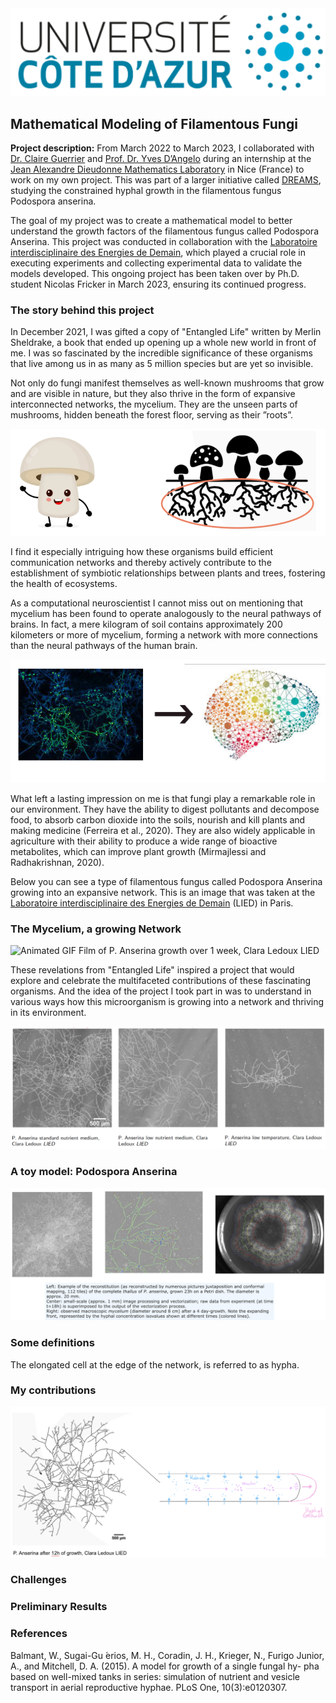 <img src="../images/uca.jpg?raw=true"/>

## Mathematical Modeling of Filamentous Fungi

**Project description:** From March 2022 to March 2023, I collaborated with [Dr. Claire Guerrier](https://math.univ-cotedazur.fr/~guerrier/) and [Prof. Dr. Yves D’Angelo](http://www.dyco.fr/index.php/User:Yd) during an internship at the [Jean Alexandre Dieudonne Mathematics Laboratory](https://math.univ-cotedazur.fr/) in Nice (France) to work on my own project. This was part of a larger initiative called [DREAMS](http://www.dyco.fr/index.php/DREAMS), studying the constrained hyphal growth in the filamentous fungus Podospora anserina. 

The goal of my project was to create a mathematical model to better understand the growth factors of the filamentous fungus called Podospora Anserina. This project was conducted in collaboration with the [Laboratoire interdisciplinaire des Energies de Demain](https://b2c.sdv.univ-paris-diderot.fr/), which played a crucial role in executing experiments and collecting experimental data to validate the models developed. This ongoing project has been taken over by Ph.D. student Nicolas Fricker in March 2023, ensuring its continued progress.

### The story behind this project

In December 2021, I was gifted a copy of "Entangled Life" written by Merlin Sheldrake, a book that ended up opening up a whole new world in front of me. I was so fascinated by the incredible significance of these organisms that live among us in as many as 5 million species but are yet so invisible. 

Not only do fungi manifest themselves as well-known mushrooms that grow and are visible in nature, but they also thrive in the form of expansive interconnected networks, the mycelium. They are the unseen parts of mushrooms, hidden beneath the forest floor, serving as their ”roots”.

<img src="../images/fungil.png?raw=true"/>

I find it especially intriguing how these organisms build efficient communication networks and thereby actively contribute to the establishment of symbiotic relationships between plants and trees, fostering the health of ecosystems. 

As a computational neuroscientist I cannot miss out on mentioning that mycelium has been found to operate analogously to the neural pathways of brains. In fact, a mere kilogram of soil contains approximately 200 kilometers or more of mycelium, forming a network with more connections than the neural pathways of the human brain.

<img src="../images/fungibrain.png?raw=true"/>

What left a lasting impression on me is that fungi play a remarkable role in our environment. They have the ability to digest pollutants and decompose food, to absorb carbon dioxide into the soils, nourish and kill plants and making medicine (Ferreira et al., 2020). They are also widely applicable in agriculture with their ability to produce a wide range of bioactive metabolites, which can improve plant growth (Mirmajlessi and Radhakrishnan, 2020).

Below you can see a type of filamentous fungus called Podospora Anserina growing into an expansive network. This is an image that was taken at the [Laboratoire interdisciplinaire des Energies de Demain](https://b2c.sdv.univ-paris-diderot.fr/) (LIED) in Paris. 

### The Mycelium, a growing Network

<img src="../images/growth.gif" alt="Animated GIF">
Film of P. Anserina growth over 1 week, Clara Ledoux LIED

These revelations from "Entangled Life" inspired a project that would explore and celebrate the multifaceted contributions of these fascinating organisms. And the idea of the project I took part in was to understand in various ways how this microorganism is growing into a network and thriving in its environment.


<img src="../images/para.png?raw=true"/>






### A toy model: Podospora Anserina

<img src="../images/podospora.png?raw=true"/>


### Some definitions

The elongated cell at the edge of the network, is referred to as hypha.

### My contributions

<img src="../images/contri.png?raw=true"/>



### Challenges


### Preliminary Results

### References

Balmant, W., Sugai-Gu ́erios, M. H., Coradin, J. H., Krieger, N., Furigo Junior, A., and Mitchell, D. A. (2015). A model for growth of a single fungal hy- pha based on well-mixed tanks in series: simulation of nutrient and vesicle transport in aerial reproductive hyphae. PLoS One, 10(3):e0120307.